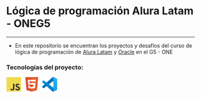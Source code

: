 # Lógica de programación Alura Latam - ONEG5
---
- En este repositorio se encuentran los proyectos y desafíos del curso de lógica de programación de [Alura Latam](https://www.aluracursos.com/) y [Oracle](https://www.oracle.com/cr/education/oracle-next-education/) en el G5 - ONE 

<div align="left">
    <h3>Tecnologías del proyecto:</h3>
    <div>
        <img src="https://github.com/devicons/devicon/blob/master/icons/javascript/javascript-original.svg" title="JavaScript" alt="JavaScript" width="40" height="40"/>&nbsp;
        <img src="https://github.com/devicons/devicon/blob/master/icons/html5/html5-original.svg" title="HTML5" alt="HTML" width="40" height="40"/>&nbsp;
        <img src="https://github.com/devicons/devicon/blob/master/icons/vscode/vscode-original.svg" title="VsCode" **alt="VsCode" width="40" height="40"/>
     </div>
</div>
